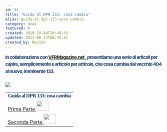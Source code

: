 ```yaml
---
id: 91
title: "Guida al DPR 133: cosa cambia"
alias: guida-al-dpr-133-cosa-cambia
category: news
featured: 0
created: 2010-10-04T10:48:33
updated: 2013-06-12T08:35:41
created_by: Mariko
---
```

<p>
 <span style="font-size: 15px;color:#153a71;text-align:left;line-height:150%; font-weight: bold;letter-spacing:-1px">
  In collaborazione con
  <a href="http://www.vfrmagazine.net/" target="_blank">
   <strong>
    VFRMagazine.net
   </strong>
  </a>
  , presentiamo una serie di articoli per capire, semplicemente e articolo per articolo, che cosa cambia dal vecchio 404 al nuovo, imminente 133.
  <br/>
  <br/>
 </span>
 <img border="0" src="http://www.vfrmagazine.net/wp-content/uploads/2010/10/7.png"/>
</p>
<table border="0">
 <tbody>
  <tr>
   <td style="font-family: Trebuchet MS, Tahoma, Verdana;font-size: 17px;font-weight: bold;color:#153a71;letter-spacing:-1px;line-height:110%;text-align:left">
    Guida al DPR 133: cosa cambia
   </td>
  </tr>
  <tr>
   <td style="vertical-align:middle;">
    <a href="http://www.vfrmagazine.net/hangar/legalese/guida-al-dpr-133-cosa-cambia-parte-i" title="Leggi l'articolo">
     Prima Parte
    </a>
    <img border="0" height="32" src="http://revistacontorno.com/images/Blinking-ArrowL.gif" width="38"/>
   </td>
  </tr>
  <tr>
   <td style="vertical-align:middle;">
    <a href="http://www.vfrmagazine.net/hangar/legalese/guida-al-dpr-133-cosa-cambia-parte-2" title="Leggi l'articolo">
     Seconda Parte
    </a>
    <img border="0" height="32" src="http://revistacontorno.com/images/Blinking-ArrowL.gif" width="38"/>
   </td>
  </tr>
 </tbody>
</table>
